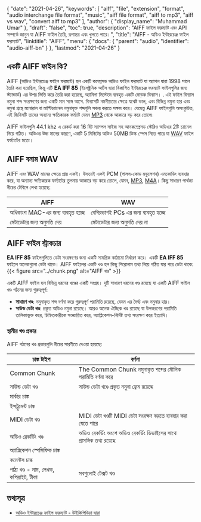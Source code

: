 {
  "date": "2021-04-26",
  "keywords": [
    "aiff",
    "file",
    "extension",
    "format",
    "audio interchange file format",
    "music",
    "aiff file format",
    "aiff to mp3",
    "aiff vs wav",
    "convert aiff to mp3"
  ],
  "author": {
    "display_name": "Muhammad Umar"
  },
  "draft": "false",
  "toc": true,
  "description": "AIFF ফাইল ফরম্যাট এবং API সম্পর্কে জানুন যা AIFF ফাইল তৈরি, রূপান্তর এবং খুলতে পারে।",
  "title": "AIFF - অডিও ইন্টারচেঞ্জ ফাইল ফরম্যাট",
  "linktitle": "AIFF",
  "menu": {
    "docs": {
      "parent": "audio",
      "identifier": "audio-aiff-bn"
    }
  },
  "lastmod": "2021-04-26"
}

## একটি AIFF ফাইল কি?
AIFF (অডিও ইন্টারচেঞ্জ ফাইল ফরম্যাট) হল একটি কম্প্রেসড অডিও ফাইল ফরম্যাট যা অ্যাপল দ্বারা 1998 সালে তৈরি করা হয়েছিল, কিন্তু এটি **EA IFF 85** (ইলেক্ট্রনিক আর্টস দ্বারা বিকাশিত ইন্টারচেঞ্জ ফরম্যাট ফাইলগুলির জন্য স্ট্যান্ডার্ড) এর উপর ভিত্তি করে তৈরি করা হয়েছে, অ্যামিগা সিস্টেমে ব্যবহৃত একটি মোড়ক বিন্যাস। . এই ফাইল বিন্যাস নমুনা শব্দ সংরক্ষণের জন্য একটি মান সঙ্গে আসে. বিন্যাসটি নমনীয়তার ক্ষেত্রে যথেষ্ট ভাল, এবং বিভিন্ন নমুনা হার এবং নমুনা প্রস্থে মনোরাল বা মাল্টিচ্যানেল নমুনাযুক্ত শব্দগুলি সঞ্চয় করতে সক্ষম করে। যেহেতু AIFF ফাইলগুলি অসংকুচিত, এই জিনিসটি তাদের অন্যান্য ক্ষতিকারক ফর্ম্যাট যেমন [MP3](/audio/mp3/) থেকে আকারে বড় করে তোলে৷

AIFF ফাইলগুলি 44.1 khz এ রেকর্ড করা 16 বিট স্যাম্পল সাইজ সহ আনকম্প্রেসড স্টেরিও অডিওর 2টি চ্যানেল নিয়ে গঠিত। অডিওর উচ্চ মানের কারণে, একটি 5 মিনিটের অডিও 50MB ডিস্ক স্পেস নিতে পারে যা [WAV](/audio/wav/) ফাইল ফর্ম্যাটের মতো।

## AIFF বনাম WAV

AIFF এবং WAV মানের ক্ষেত্রে প্রায় একই। উভয়েই একই PCM (পালস-কোড মডুলেশন) এনকোডিং ব্যবহার করে, যা অন্যান্য ক্ষতিকারক ফর্ম্যাটের তুলনায় আকারে বড় করে তোলে, যেমন, [MP3](/audio/mp3/), [M4A](/audio/m4a/)। কিছু সাধারণ পার্থক্য নীচের টেবিলে লেখা হয়েছে:

|AIFF|WAV|
---|---|
|অধিকাংশ MAC-এর জন্য ব্যবহৃত হচ্ছে|বেশিরভাগই PCs এর জন্য ব্যবহৃত হচ্ছে|
|মেটাডেটার জন্য অনুমতি দেয়| মেটাডেটার জন্য অনুমতি দেয় না|

## AIFF ফাইল স্ট্রাকচার

**EA IFF 85** ফাইলগুলিতে ডেটা সংরক্ষণের জন্য একটি সামগ্রিক কাঠামো নির্ধারণ করে। একটি **EA IFF 85** ফাইলে অনেকগুলো ডেটা থাকে। AIFF ফাইলের একটি খণ্ড হল কিছু শিরোনাম তথ্য নিয়ে গঠিত যার পরে ডেটা থাকে:
{{< figure src="../chunk.png" alt="AIFF খণ্ড" >}}

একটি AIFF ফাইল হল বিভিন্ন ধরনের খণ্ডের একটি সংগ্রহ। দুটি সাধারণ ধরনের খণ্ড রয়েছে যা একটি AIFF ফাইল খণ্ড গঠনের জন্য গুরুত্বপূর্ণ:
- **সাধারণ খণ্ড**: নমুনাকৃত শব্দ বর্ণনা করে গুরুত্বপূর্ণ পরামিতি রয়েছে, যেমন এর দৈর্ঘ্য এবং নমুনার হার।
- **সাউন্ড ডেটা খণ্ড**: প্রকৃত অডিও নমুনা রয়েছে।
আরও অনেক ঐচ্ছিক খণ্ড রয়েছে যা উপকরণের পরামিতি তালিকাভুক্ত করে, চিহ্নিতকারীকে সংজ্ঞায়িত করে, অ্যাপ্লিকেশন-নির্দিষ্ট তথ্য সংরক্ষণ করে ইত্যাদি।

### স্থানীয় খণ্ড প্রকার

AIFF গঠনের খণ্ড প্রকারগুলি নীচের সারণীতে দেওয়া হয়েছে:

|চাঙ্ক টাইপ| বর্ণনা|
---|---|
|Common Chunk|The Common Chunk নমুনাকৃত শব্দের মৌলিক পরামিতি বর্ণনা করে|
|সাউন্ড ডেটা খণ্ড|সাউন্ড ডেটা খণ্ডে প্রকৃত নমুনা ফ্রেম রয়েছে|
|মার্কার চাঙ্ক
|ইন্সট্রুমেন্ট চাঙ্ক
|MIDI ডেটা খণ্ড|MIDI ডেটা খণ্ডটি MIDI ডেটা সংরক্ষণ করতে ব্যবহার করা যেতে পারে|
|অডিও রেকর্ডিং খণ্ড|অডিও রেকর্ডিং অংশে অডিও রেকর্ডিং ডিভাইসের সাথে প্রাসঙ্গিক তথ্য রয়েছে|
|অ্যাপ্লিকেশন স্পেসিফিক চাঙ্ক
|কমেন্টস চাঙ্ক
|পাঠ্য খণ্ড - নাম, লেখক, কপিরাইট, টীকা| সবগুলোই টেক্সট খণ্ড|

## তথ্যসূত্র ##

* [অডিও ইন্টারচেঞ্জ ফাইল ফরম্যাট - উইকিপিডিয়া দ্বারা](https://en.wikipedia.org/wiki/Audio_Interchange_File_Format)


